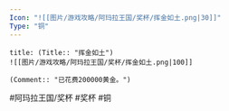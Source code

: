 ```yaml
---
Icon: "![[图片/游戏攻略/阿玛拉王国/奖杯/挥金如土.png|30]]"
Type: "铜"
---
```

```ad-common-bronze-trophy
title: (Title:: "挥金如土")
![[图片/游戏攻略/阿玛拉王国/奖杯/挥金如土.png|100]]

(Comment:: "已花费200000黄金。")
```

#阿玛拉王国/奖杯 #奖杯 #铜
